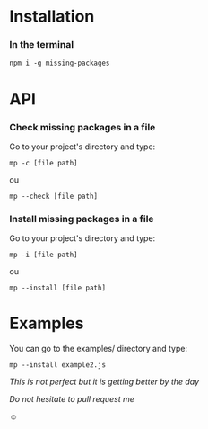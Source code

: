 # Installation

### In the terminal

`npm i -g missing-packages`

# API

### Check missing packages in a file

Go to your project's directory and type:

`mp -c [file path]`

ou

`mp --check [file path]`

### Install missing packages in a file

Go to your project's directory and type:

`mp -i [file path]`

ou

`mp --install [file path]`

# Examples

You can go to the examples/ directory and type:

`mp --install example2.js`

_This is not perfect but it is getting better by the day_

_Do not hesitate to pull request me_

:relaxed: 